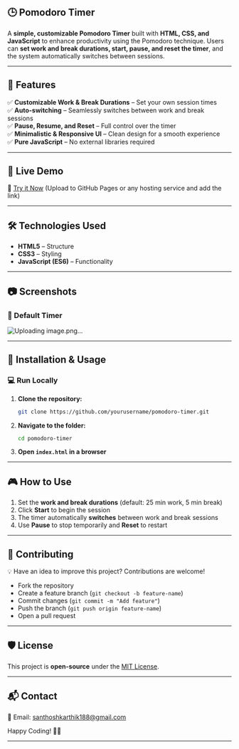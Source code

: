 

## 🕒 Pomodoro Timer  

A **simple, customizable Pomodoro Timer** built with **HTML, CSS, and JavaScript** to enhance productivity using the Pomodoro technique. Users can **set work and break durations, start, pause, and reset the timer**, and the system automatically switches between sessions.  

---

## 📌 Features  

✅ **Customizable Work & Break Durations** – Set your own session times  
✅ **Auto-switching** – Seamlessly switches between work and break sessions  
✅ **Pause, Resume, and Reset** – Full control over the timer  
✅ **Minimalistic & Responsive UI** – Clean design for a smooth experience  
✅ **Pure JavaScript** – No external libraries required  

---

## 🚀 Live Demo  

🔗 [Try it Now](#) (Upload to GitHub Pages or any hosting service and add the link)  

---

## 🛠️ Technologies Used  

- **HTML5** – Structure  
- **CSS3** – Styling  
- **JavaScript (ES6)** – Functionality  

---

## 📷 Screenshots  

### 🏁 Default Timer  
![Uploading image.png…]()

---

## 🔧 Installation & Usage  

### 💻 Run Locally  
1. **Clone the repository:**  
   ```sh
   git clone https://github.com/yourusername/pomodoro-timer.git
   ```
2. **Navigate to the folder:**  
   ```sh
   cd pomodoro-timer
   ```
3. **Open `index.html` in a browser**  

---

## 🎮 How to Use  

1. Set the **work and break durations** (default: 25 min work, 5 min break)  
2. Click **Start** to begin the session  
3. The timer automatically **switches** between work and break sessions  
4. Use **Pause** to stop temporarily and **Reset** to restart  

---

## 🤝 Contributing  

💡 Have an idea to improve this project? Contributions are welcome!  
- Fork the repository  
- Create a feature branch (`git checkout -b feature-name`)  
- Commit changes (`git commit -m "Add feature"`)  
- Push the branch (`git push origin feature-name`)  
- Open a pull request  

---

## 🛡️ License  

This project is **open-source** under the [MIT License](LICENSE).  

---

## 📬 Contact  

📧 Email: santhoshkarthik188@gmail.com
  

Happy Coding! 🚀🎯  

---

